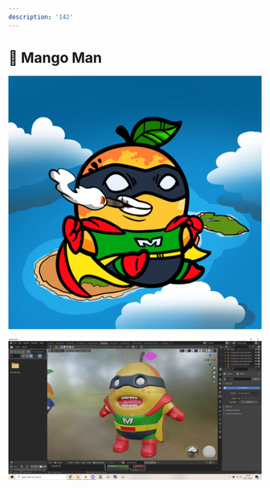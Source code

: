 ```yaml
---
description: '142'
---
```


# 🦸 Mango Man

![](../../../.gitbook/assets/mh896.png)

![](<../../../.gitbook/assets/image (4) (1).png>)
